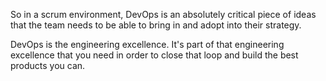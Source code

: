 So in a scrum environment, DevOps is an absolutely critical piece of ideas that the team needs to be able to bring in and adopt into their strategy. 

DevOps is the engineering excellence. It's part of that engineering excellence that you need in order to close that loop and build the best products you can.